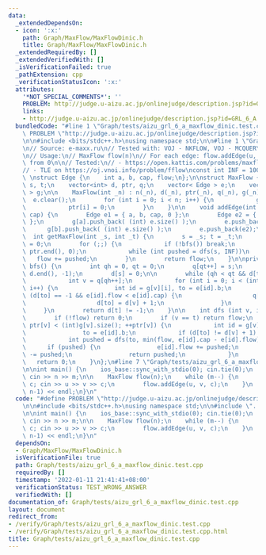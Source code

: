 ```yaml
---
data:
  _extendedDependsOn:
  - icon: ':x:'
    path: Graph/MaxFlow/MaxFlowDinic.h
    title: Graph/MaxFlow/MaxFlowDinic.h
  _extendedRequiredBy: []
  _extendedVerifiedWith: []
  _isVerificationFailed: true
  _pathExtension: cpp
  _verificationStatusIcon: ':x:'
  attributes:
    '*NOT_SPECIAL_COMMENTS*': ''
    PROBLEM: http://judge.u-aizu.ac.jp/onlinejudge/description.jsp?id=GRL_6_A
    links:
    - http://judge.u-aizu.ac.jp/onlinejudge/description.jsp?id=GRL_6_A
  bundledCode: "#line 1 \"Graph/tests/aizu_grl_6_a_maxflow_dinic.test.cpp\"\n#define\
    \ PROBLEM \"http://judge.u-aizu.ac.jp/onlinejudge/description.jsp?id=GRL_6_A\"\
    \n\n#include <bits/stdc++.h>\nusing namespace std;\n\n#line 1 \"Graph/MaxFlow/MaxFlowDinic.h\"\
    \n// Source: e-maxx.ru\n// Tested with: VOJ - NKFLOW, VOJ - MCQUERY (Gomory Hu)\n\
    \n// Usage:\n// MaxFlow flow(n)\n// For each edge: flow.addEdge(u, v, c)\n// Index\
    \ from 0\n\n// Tested:\n// - https://open.kattis.com/problems/maxflow\n// - https://www.lydsy.com/JudgeOnline/problem.php?id=1001\n\
    // - TLE on https://oj.vnoi.info/problem/fflow\nconst int INF = 1000000000;\n\
    \ \nstruct Edge {\n    int a, b, cap, flow;\n};\n\nstruct MaxFlow {\n    int n,\
    \ s, t;\n    vector<int> d, ptr, q;\n    vector< Edge > e;\n    vector< vector<int>\
    \ > g;\n\n    MaxFlow(int _n) : n(_n), d(_n), ptr(_n), q(_n), g(_n) {\n      \
    \  e.clear();\n        for (int i = 0; i < n; i++) {\n            g[i].clear();\n\
    \            ptr[i] = 0;\n        }\n    }\n\n    void addEdge(int a, int b, int\
    \ cap) {\n        Edge e1 = { a, b, cap, 0 };\n        Edge e2 = { b, a, 0, 0\
    \ };\n        g[a].push_back( (int) e.size() );\n        e.push_back(e1);\n  \
    \      g[b].push_back( (int) e.size() );\n        e.push_back(e2);\n    }\n  \
    \  int getMaxFlow(int _s, int _t) {\n        s = _s; t = _t;\n        int flow\
    \ = 0;\n        for (;;) {\n            if (!bfs()) break;\n            std::fill(ptr.begin(),\
    \ ptr.end(), 0);\n            while (int pushed = dfs(s, INF))\n             \
    \   flow += pushed;\n        }\n        return flow;\n    }\n\nprivate:\n    bool\
    \ bfs() {\n        int qh = 0, qt = 0;\n        q[qt++] = s;\n        std::fill(d.begin(),\
    \ d.end(), -1);\n        d[s] = 0;\n\n        while (qh < qt && d[t] == -1) {\n\
    \            int v = q[qh++];\n            for (int i = 0; i < (int) g[v].size();\
    \ i++) {\n                int id = g[v][i], to = e[id].b;\n                if\
    \ (d[to] == -1 && e[id].flow < e[id].cap) {\n                    q[qt++] = to;\n\
    \                    d[to] = d[v] + 1;\n                }\n            }\n   \
    \     }\n        return d[t] != -1;\n    }\n\n    int dfs (int v, int flow) {\n\
    \        if (!flow) return 0;\n        if (v == t) return flow;\n        for (;\
    \ ptr[v] < (int)g[v].size(); ++ptr[v]) {\n            int id = g[v][ptr[v]],\n\
    \                to = e[id].b;\n            if (d[to] != d[v] + 1) continue;\n\
    \            int pushed = dfs(to, min(flow, e[id].cap - e[id].flow));\n      \
    \      if (pushed) {\n                e[id].flow += pushed;\n                e[id^1].flow\
    \ -= pushed;\n                return pushed;\n            }\n        }\n     \
    \   return 0;\n    }\n};\n#line 7 \"Graph/tests/aizu_grl_6_a_maxflow_dinic.test.cpp\"\
    \n\nint main() {\n    ios_base::sync_with_stdio(0); cin.tie(0);\n    int n, m;\
    \ cin >> n >> m;\n\n    MaxFlow flow(n);\n    while (m--) {\n        int u, v,\
    \ c; cin >> u >> v >> c;\n        flow.addEdge(u, v, c);\n    }\n    cout << flow.getMaxFlow(0,\
    \ n-1) << endl;\n}\n"
  code: "#define PROBLEM \"http://judge.u-aizu.ac.jp/onlinejudge/description.jsp?id=GRL_6_A\"\
    \n\n#include <bits/stdc++.h>\nusing namespace std;\n\n#include \"../MaxFlow/MaxFlowDinic.h\"\
    \n\nint main() {\n    ios_base::sync_with_stdio(0); cin.tie(0);\n    int n, m;\
    \ cin >> n >> m;\n\n    MaxFlow flow(n);\n    while (m--) {\n        int u, v,\
    \ c; cin >> u >> v >> c;\n        flow.addEdge(u, v, c);\n    }\n    cout << flow.getMaxFlow(0,\
    \ n-1) << endl;\n}\n"
  dependsOn:
  - Graph/MaxFlow/MaxFlowDinic.h
  isVerificationFile: true
  path: Graph/tests/aizu_grl_6_a_maxflow_dinic.test.cpp
  requiredBy: []
  timestamp: '2022-01-11 21:41:41+08:00'
  verificationStatus: TEST_WRONG_ANSWER
  verifiedWith: []
documentation_of: Graph/tests/aizu_grl_6_a_maxflow_dinic.test.cpp
layout: document
redirect_from:
- /verify/Graph/tests/aizu_grl_6_a_maxflow_dinic.test.cpp
- /verify/Graph/tests/aizu_grl_6_a_maxflow_dinic.test.cpp.html
title: Graph/tests/aizu_grl_6_a_maxflow_dinic.test.cpp
---
```

